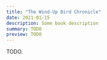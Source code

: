 ```yaml
---
title: "The Wind-Up Bird Chronicle"
date: 2021-01-15
description: Some book description
summary: TODO
preview: TODO
---
```


TODO.

